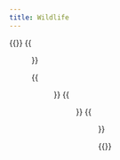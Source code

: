 ```yaml
---
title: Wildlife
---
```


{{<gallery caption-effect="none">}}
  {{<figure
    caption= "Water Birds" 
    class="no-photoswipe"
    link="/categories/water-birds/"
    src="https://res.cloudinary.com/rama-llama/image/upload/v1587747206/The_Lake_tvywkk.jpg">}}
  
  {{<figure 
    caption="The Zoo"
    class="no-photoswipe"
    link="/categories/zoo"
    src="https://res.cloudinary.com/rama-llama/image/upload/v1582658604/Mane_woi9ai.jpg">}}
  {{<figure
    caption="Backyard Birds"
    class="no-photoswipe"
    link="/categories/birds"
    src="https://res.cloudinary.com/rama-llama/image/upload/v1580059979/Baltimore_Oreole_l8mkyo.jpg">}}
    {{<figure
    caption="Birds of Prey"
    class="no-photoswipe"
    link="/categories/birds of prey"
    src="https://res.cloudinary.com/rama-llama/image/upload/v1580059979/Flight_ar55bc.jpg">}}  

    

{{</gallery >}}
